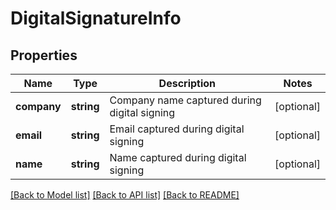# DigitalSignatureInfo

## Properties
Name | Type | Description | Notes
------------ | ------------- | ------------- | -------------
**company** | **string** | Company name captured during digital signing | [optional] 
**email** | **string** | Email captured during digital signing | [optional] 
**name** | **string** | Name captured during digital signing | [optional] 

[[Back to Model list]](../README.md#documentation-for-models) [[Back to API list]](../README.md#documentation-for-api-endpoints) [[Back to README]](../README.md)


